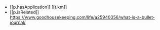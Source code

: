 


- [[p.hasApplication]] [[t.km]] 
- [[p.isRelated]] https://www.goodhousekeeping.com/life/a25940356/what-is-a-bullet-journal/
